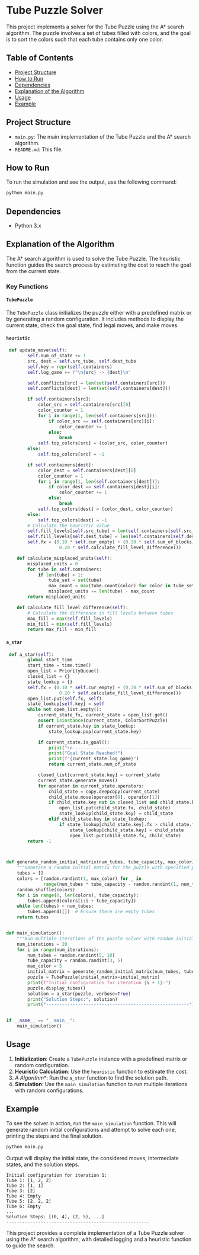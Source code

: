 # Tube Puzzle Solver

This project implements a solver for the Tube Puzzle using the A* search algorithm. The puzzle involves a set of tubes filled with colors, and the goal is to sort the colors such that each tube contains only one color.

## Table of Contents

- [Project Structure](#project-structure)
- [How to Run](#how-to-run)
- [Dependencies](#dependencies)
- [Explanation of the Algorithm](#explanation-of-the-algorithm)
- [Usage](#usage)
- [Example](#example)

## Project Structure

- `main.py`: The main implementation of the Tube Puzzle and the A* search algorithm.
- `README.md`: This file.

## How to Run

To run the simulation and see the output, use the following command:

```bash
python main.py
```

## Dependencies

- Python 3.x

## Explanation of the Algorithm

The A* search algorithm is used to solve the Tube Puzzle. The heuristic function guides the search process by estimating the cost to reach the goal from the current state.

### Key Functions

#### `TubePuzzle`

The `TubePuzzle` class initializes the puzzle either with a predefined matrix or by generating a random configuration. It includes methods to display the current state, check the goal state, find legal moves, and make moves.

#### `heuristic`

```python
 def update_move(self):
        self.num_of_state += 1
        src, dest = self.src_tube, self.dest_tube
        self.key = repr(self.containers)
        self.log_game += f"\n{src} -> {dest}\n"

        self.conflicts[src] = len(set(self.containers[src]))
        self.conflicts[dest] = len(set(self.containers[dest]))

        if self.containers[src]:
            color_src = self.containers[src][0]
            color_counter = 1
            for i in range(1, len(self.containers[src])):
                if color_src == self.containers[src][i]:
                    color_counter += 1
                else:
                    break
            self.top_colors[src] = (color_src, color_counter)
        else:
            self.top_colors[src] = -1

        if self.containers[dest]:
            color_dest = self.containers[dest][0]
            color_counter = 1
            for i in range(1, len(self.containers[dest])):
                if color_dest == self.containers[dest][i]:
                    color_counter += 1
                else:
                    break
            self.top_colors[dest] = (color_dest, color_counter)
        else:
            self.top_colors[dest] = -1
        # Calculate the heuristic value
        self.fill_levels[self.src_tube] = len(self.containers[self.src_tube])
        self.fill_levels[self.dest_tube] = len(self.containers[self.dest_tube])
        self.fx = (0.10 * self.cur_empty) + (0.30 * self.sum_of_blocks) + (0.40 * self.calculate_misplaced_units()) + (
                    0.20 * self.calculate_fill_level_difference())

    def calculate_misplaced_units(self):
        misplaced_units = 0
        for tube in self.containers:
            if len(tube) > 1:
                tube_set = set(tube)
                max_count = max(tube.count(color) for color in tube_set)
                misplaced_units += len(tube) - max_count
        return misplaced_units

    def calculate_fill_level_difference(self):
        # Calculate the difference in fill levels between tubes
        max_fill = max(self.fill_levels)
        min_fill = min(self.fill_levels)
        return max_fill - min_fill
```

#### `a_star`

```python
 def a_star(self):
        global start_time
        start_time = time.time()
        open_list = PriorityQueue()
        closed_list = {}
        state_lookup = {}
        self.fx = (0.10 * self.cur_empty) + (0.30 * self.sum_of_blocks) + (0.40 * self.calculate_misplaced_units()) + (
                    0.20 * self.calculate_fill_level_difference())
        open_list.put(self.fx, self)
        state_lookup[self.key] = self
        while not open_list.empty():
            current_state_fx, current_state = open_list.get()
            assert isinstance(current_state, ColorSortPuzzle)
            if current_state.key in state_lookup:
                state_lookup.pop(current_state.key)

            if current_state.is_goal():
                print("\n-----------------------------------------------------------")
                print("Goal State Reached!")
                print(f"{current_state.log_game}")
                return current_state.num_of_state

            closed_list[current_state.key] = current_state
            current_state.generate_moves()
            for operator in current_state.operators:
                child_state = copy.deepcopy(current_state)
                child_state.move(operator[0], operator[1])
                if child_state.key not in closed_list and child_state.key not in state_lookup:
                    open_list.put(child_state.fx, child_state)
                    state_lookup[child_state.key] = child_state
                elif child_state.key in state_lookup:
                    if state_lookup[child_state.key].fx > child_state.fx:
                        state_lookup[child_state.key] = child_state
                        open_list.put(child_state.fx, child_state)
        return -1



def generate_random_initial_matrix(num_tubes, tube_capacity, max_color):
    """Generate a random initial matrix for the puzzle with specified parameters."""
    tubes = []
    colors = [random.randint(1, max_color) for _ in
              range(num_tubes * tube_capacity - random.randint(1, num_tubes))]  # Ensure some emptiness
    random.shuffle(colors)
    for i in range(0, len(colors), tube_capacity):
        tubes.append(colors[i:i + tube_capacity])
    while len(tubes) < num_tubes:
        tubes.append([])  # Ensure there are empty tubes
    return tubes


def main_simulation():
    """Run multiple iterations of the puzzle solver with random initial configurations."""
    num_iterations = 20
    for i in range(num_iterations):
        num_tubes = random.randint(5, 10)
        tube_capacity = random.randint(3, 5)
        max_color = 5
        initial_matrix = generate_random_initial_matrix(num_tubes, tube_capacity, max_color)
        puzzle = TubePuzzle(initial_matrix=initial_matrix)
        print(f"Initial configuration for iteration {i + 1}:")
        puzzle.display_tubes()
        solution = a_star(puzzle, verbose=True)
        print("Solution Steps:", solution)
        print("------------------------------------------------------")


if __name__ == "__main__":
    main_simulation()
```

## Usage

1. **Initialization**: Create a `TubePuzzle` instance with a predefined matrix or random configuration.
2. **Heuristic Calculation**: Use the `heuristic` function to estimate the cost.
3. **A* Algorithm**: Run the `a_star` function to find the solution path.
4. **Simulation**: Use the `main_simulation` function to run multiple iterations with random configurations.

## Example

To see the solver in action, run the `main_simulation` function. This will generate random initial configurations and attempt to solve each one, printing the steps and the final solution.

```bash
python main.py
```

Output will display the initial state, the considered moves, intermediate states, and the solution steps.

```plaintext
Initial configuration for iteration 1:
Tube 1: [1, 2, 2]
Tube 2: [1, 1]
Tube 3: [2]
Tube 4: Empty
Tube 5: [2, 2, 2]
Tube 6: Empty
...
Solution Steps: [(0, 4), (2, 5), ...]
------------------------------------------------------
```

This project provides a complete implementation of a Tube Puzzle solver using the A* search algorithm, with detailed logging and a heuristic function to guide the search.
